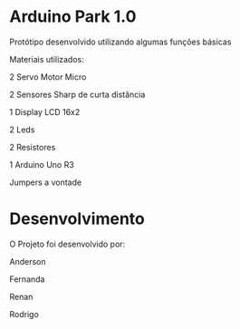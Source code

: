 Arduino Park 1.0
=======

Protótipo desenvolvido utilizando algumas funções básicas

Materiais utilizados:

2 Servo Motor Micro

2 Sensores Sharp de curta distância

1 Display LCD 16x2

2 Leds

2 Resistores

1 Arduino Uno R3

Jumpers a vontade


Desenvolvimento
=======
O Projeto foi desenvolvido por:

Anderson

Fernanda

Renan

Rodrigo
